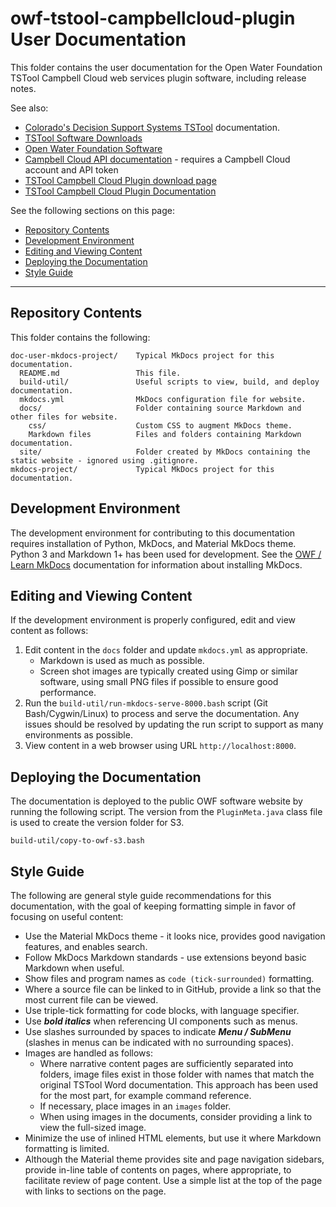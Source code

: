 # owf-tstool-campbellcloud-plugin User Documentation #

This folder contains the user documentation for the Open Water Foundation TSTool
Campbell Cloud web services plugin software, including release notes.

See also:

*   [Colorado's Decision Support Systems TSTool](http://opencdss.state.co.us/tstool/latest/doc-user/) documentation.
*   [TSTool Software Downloads](http://opencdss.state.co.us/tstool/)
*   [Open Water Foundation Software](https://software.openwaterfoundation.org/)
*   [Campbell Cloud API documentation](https://us-west-2.campbell-cloud.com/api/v1/docs/) - requires a Campbell Cloud account and API token
*   [TSTool Campbell Cloud Plugin download page](https://software.openwaterfoundation.org/tstool-campbellcloud-plugin/)
*   [TSTool Campbell Cloud Plugin Documentation](https://software.openwaterfoundation.org/tstool-campbellcloud-plugin/latest/doc-user/)

See the following sections on this page:

*   [Repository Contents](#repository-contents)
*   [Development Environment](#development-environment)
*   [Editing and Viewing Content](#editing-and-viewing-content)
*   [Deploying the Documentation](#deploying-the-documentation)
*   [Style Guide](#style-guide)

---------------------------

## Repository Contents ##

This folder contains the following:

```text
doc-user-mkdocs-project/    Typical MkDocs project for this documentation.
  README.md                 This file.
  build-util/               Useful scripts to view, build, and deploy documentation.
  mkdocs.yml                MkDocs configuration file for website.
  docs/                     Folder containing source Markdown and other files for website.
    css/                    Custom CSS to augment MkDocs theme.
    Markdown files          Files and folders containing Markdown documentation.
  site/                     Folder created by MkDocs containing the static website - ignored using .gitignore.
mkdocs-project/             Typical MkDocs project for this documentation.
```

## Development Environment ##

The development environment for contributing to this documentation requires
installation of Python, MkDocs, and Material MkDocs theme.
Python 3 and Markdown 1+ has been used for development.
See the [OWF / Learn MkDocs](http://learn.openwaterfoundation.org/owf-learn-mkdocs/)
documentation for information about installing MkDocs.

## Editing and Viewing Content ##

If the development environment is properly configured, edit and view content as follows:

1.  Edit content in the `docs` folder and update `mkdocs.yml` as appropriate.
    +   Markdown is used as much as possible.
    +   Screen shot images are typically created using Gimp or similar software,
        using small PNG files if possible to ensure good performance.
2.  Run the `build-util/run-mkdocs-serve-8000.bash` script (Git Bash/Cygwin/Linux) to process and serve the documentation.
    Any issues should be resolved by updating the run script to support as many environments as possible.
3.  View content in a web browser using URL `http://localhost:8000`.

## Deploying the Documentation ##

The documentation is deployed to the public OWF software website by running the following script.
The version from the `PluginMeta.java` class file is used to create the version folder for S3.

```
build-util/copy-to-owf-s3.bash
```

## Style Guide ##

The following are general style guide recommendations for this documentation,
with the goal of keeping formatting simple in favor of focusing on useful content:

*   Use the Material MkDocs theme - it looks nice, provides good navigation features, and enables search.
*   Follow MkDocs Markdown standards - use extensions beyond basic Markdown when useful.
*   Show files and program names as `code (tick-surrounded)` formatting.
*   Where a source file can be linked to in GitHub, provide a link so that the most current file can be viewed.
*   Use triple-tick formatting for code blocks, with language specifier.
*   Use ***bold italics*** when referencing UI components such as menus.
*   Use slashes surrounded by spaces to indicate ***Menu / SubMenu*** (slashes in
    menus can be indicated with no surrounding spaces).
*   Images are handled as follows:
    +   Where narrative content pages are sufficiently separated into folders,
        image files exist in those folder with names that match the original TSTool Word documentation.
        This approach has been used for the most part, for example command reference.
    +   If necessary, place images in an `images` folder.
    +   When using images in the documents, consider providing a link to view the full-sized image.
*   Minimize the use of inlined HTML elements, but use it where Markdown formatting is limited.
*   Although the Material theme provides site and page navigation sidebars,
    provide in-line table of contents on pages, where appropriate, to facilitate review of page content.
    Use a simple list at the top of the page with links to sections on the page.
